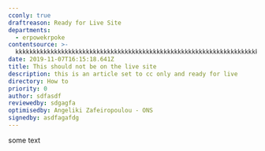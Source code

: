 ```yaml
---
cconly: true
draftreason: Ready for Live Site
departments:
  - erpowekrpoke
contentsource: >-
  kkkkkkkkkkkkkkkkkkkkkkkkkkkkkkkkkkkkkkkkkkkkkkkkkkkkkkkkkkkkkkkkkkkkkkkkkkkkkkkkkkkkkkkkkkkkkkkkkkkkkkkkkkkkkkkkkkkkkkkkkkkkkkkkkkkkkkkkkkkkkkkkkkkkkkkkkkkkkk
date: 2019-11-07T16:15:18.641Z
title: This should not be on the live site
description: this is an article set to cc only and ready for live
directory: How to
priority: 0
author: sdfasdf
reviewedby: sdgagfa
optimisedby: Angeliki Zafeiropoulou - ONS
signedby: asdfagafdg
---
```

some text

